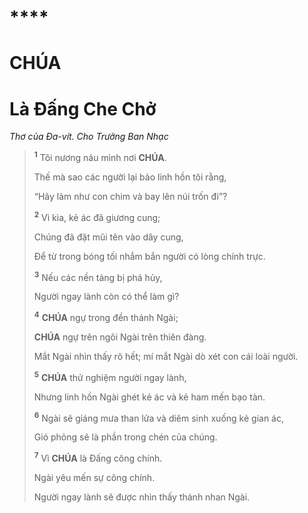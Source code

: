 #

# \*\*\*\*

# CHÚA

# Là Đấng Che Chở

_Thơ của Đa-vít. Cho Trưởng Ban Nhạc_

> <sup><b>1</b></sup> Tôi nương náu mình nơi **CHÚA**.
>
> Thế mà sao các người lại bảo linh hồn tôi rằng,
>
> “Hãy làm như con chim và bay lên núi trốn đi”?
>
> <sup><b>2</b></sup> Vì kìa, kẻ ác đã giương cung;
>
> Chúng đã đặt mũi tên vào dây cung,
>
> Để từ trong bóng tối nhắm bắn người có lòng chính trực.
>
> <sup><b>3</b></sup> Nếu các nền tảng bị phá hủy,
>
> Người ngay lành còn có thể làm gì?
>
> <sup><b>4</b></sup> **CHÚA** ngự trong đền thánh Ngài;
>
> **CHÚA** ngự trên ngôi Ngài trên thiên đàng.
>
> Mắt Ngài nhìn thấy rõ hết; mí mắt Ngài dò xét con cái loài người.
>
> <sup><b>5</b></sup> **CHÚA** thử nghiệm người ngay lành,
>
> Nhưng linh hồn Ngài ghét kẻ ác và kẻ ham mến bạo tàn.
>
> <sup><b>6</b></sup> Ngài sẽ giáng mưa than lửa và diêm sinh xuống kẻ gian ác,
>
> Gió phỏng sẽ là phần trong chén của chúng.
>
> <sup><b>7</b></sup> Vì **CHÚA** là Đấng công chính.
>
> Ngài yêu mến sự công chính.
>
> Người ngay lành sẽ được nhìn thấy thánh nhan Ngài.
